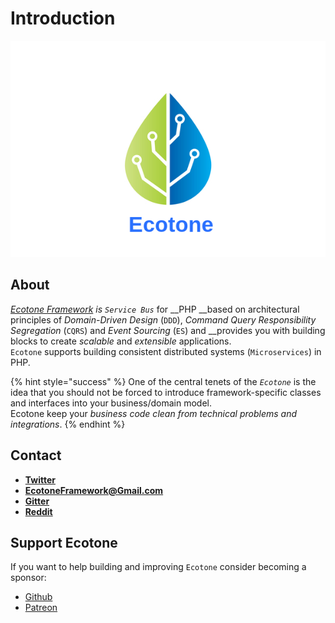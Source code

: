 # Introduction

![](.gitbook/assets/rsz_2vectorstock_21277268.png)

## About

[_Ecotone Framework_](https://github.com/ecotoneframework/ecotone) _is `Service Bus`_ for __PHP __based on architectural principles of _Domain-Driven Design_ \(`DDD`\), _Command Query Responsibility Segregation_ \(`CQRS`\) and _Event Sourcing_ \(`ES`\) and __provides you with building blocks to create _scalable_ and _extensible_ applications.   
`Ecotone` supports building consistent distributed systems \(`Microservices`\) in PHP. 

{% hint style="success" %}
One of the central tenets of the _`Ecotone`_ is the idea that you should not be forced to introduce framework-specific classes and interfaces into your business/domain model.   
Ecotone keep your _business code clean from technical problems and integrations_. 
{% endhint %}

## Contact

* [**Twitter**](https://twitter.com/EcotonePHP)
* **EcotoneFramework@Gmail.com**
* [**Gitter**](https://gitter.im/EcotonePHP/community)
* [**Reddit**](https://www.reddit.com/r/ecotone)

## Support Ecotone

If you want to help building and improving `Ecotone` consider becoming a sponsor:

* [Github](https://github.com/sponsors/dgafka)
* [Patreon](https://www.patreon.com/dgafka)

